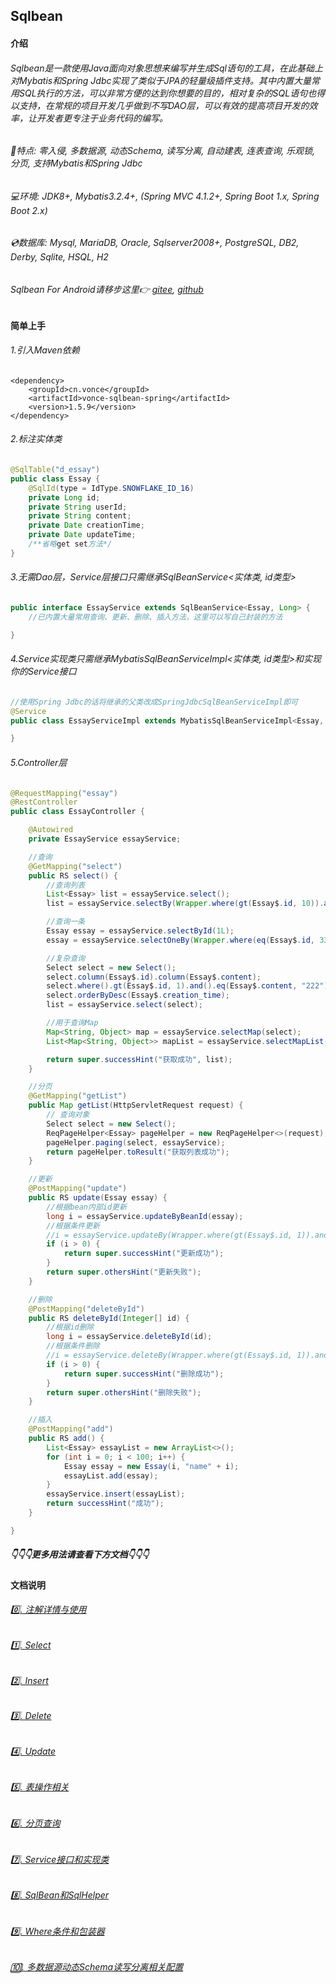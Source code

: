 ## Sqlbean
#### 介绍
###### Sqlbean是一款使用Java面向对象思想来编写并生成Sql语句的工具，在此基础上对Mybatis和Spring Jdbc实现了类似于JPA的轻量级插件支持。其中内置大量常用SQL执行的方法，可以非常方便的达到你想要的目的，相对复杂的SQL语句也得以支持，在常规的项目开发几乎做到不写DAO层，可以有效的提高项目开发的效率，让开发者更专注于业务代码的编写。
 
###### 🚀特点: 零入侵, 多数据源, 动态Schema, 读写分离, 自动建表, 连表查询, 乐观锁, 分页, 支持Mybatis和Spring Jdbc
###### 💻环境: JDK8+, Mybatis3.2.4+, (Spring MVC 4.1.2+, Spring Boot 1.x, Spring Boot 2.x)
###### 💿数据库: Mysql, MariaDB, Oracle, Sqlserver2008+, PostgreSQL, DB2, Derby, Sqlite, HSQL, H2

###### Sqlbean For Android请移步这里👉 [gitee](https://gitee.com/iJovi/vonce-sqlbean-android "vonce-sqlbean-android"), [github](https://github.com/Jovilam77/vonce-sqlbean-android "vonce-sqlbean-android")


#### 简单上手
###### 1.引入Maven依赖
	<dependency>
		<groupId>cn.vonce</groupId>
		<artifactId>vonce-sqlbean-spring</artifactId>
		<version>1.5.9</version>
	</dependency>
###### 2.标注实体类
```java
@SqlTable("d_essay")
public class Essay {
    @SqlId(type = IdType.SNOWFLAKE_ID_16)
    private Long id;
    private String userId;
    private String content;
    private Date creationTime;
    private Date updateTime;
    /**省略get set方法*/
}
```
###### 3.无需Dao层，Service层接口只需继承SqlBeanService<实体类, id类型>

```java
public interface EssayService extends SqlBeanService<Essay, Long> {
    //已内置大量常用查询、更新、删除、插入方法，这里可以写自己封装的方法

}
```
###### 4.Service实现类只需继承MybatisSqlBeanServiceImpl<实体类, id类型>和实现你的Service接口
```java
//使用Spring Jdbc的话将继承的父类改成SpringJdbcSqlBeanServiceImpl即可
@Service
public class EssayServiceImpl extends MybatisSqlBeanServiceImpl<Essay, Long> implements EssayService {

}
```
###### 5.Controller层
```java
@RequestMapping("essay")
@RestController
public class EssayController {

    @Autowired
    private EssayService essayService;

    //查询
    @GetMapping("select")
    public RS select() {
        //查询列表
        List<Essay> list = essayService.select();
        list = essayService.selectBy(Wrapper.where(gt(Essay$.id, 10)).and(lt(Essay$.id, 20)));

        //查询一条
        Essay essay = essayService.selectById(1L);
        essay = essayService.selectOneBy(Wrapper.where(eq(Essay$.id, 333)));

        //复杂查询
        Select select = new Select();
        select.column(Essay$.id).column(Essay$.content);
        select.where().gt(Essay$.id, 1).and().eq(Essay$.content, "222");
        select.orderByDesc(Essay$.creation_time);
        list = essayService.select(select);

        //用于查询Map
        Map<String, Object> map = essayService.selectMap(select);
        List<Map<String, Object>> mapList = essayService.selectMapList(select);

        return super.successHint("获取成功", list);
    }

    //分页
    @GetMapping("getList")
    public Map getList(HttpServletRequest request) {
        // 查询对象
        Select select = new Select();
        ReqPageHelper<Essay> pageHelper = new ReqPageHelper<>(request);
        pageHelper.paging(select, essayService);
        return pageHelper.toResult("获取列表成功");
    }

    //更新
    @PostMapping("update")
    public RS update(Essay essay) {
        //根据bean内部id更新
        long i = essayService.updateByBeanId(essay);
        //根据条件更新
        //i = essayService.updateBy(Wrapper.where(gt(Essay$.id, 1)).and(eq(Essay$.content, "222")));
        if (i > 0) {
            return super.successHint("更新成功");
        }
        return super.othersHint("更新失败");
    }

    //删除
    @PostMapping("deleteById")
    public RS deleteById(Integer[] id) {
        //根据id删除
        long i = essayService.deleteById(id);
        //根据条件删除
        //i = essayService.deleteBy(Wrapper.where(gt(Essay$.id, 1)).and(eq(Essay$.content, "222")));
        if (i > 0) {
            return super.successHint("删除成功");
        }
        return super.othersHint("删除失败");
    }

    //插入
    @PostMapping("add")
    public RS add() {
        List<Essay> essayList = new ArrayList<>();
        for (int i = 0; i < 100; i++) {
            Essay essay = new Essay(i, "name" + i);
            essayList.add(essay);
        }
        essayService.insert(essayList);
        return successHint("成功");
    }

}
```


##### 👇👇👇更多用法请查看下方文档👇👇👇

#### 文档说明

###### [0️⃣. 注解详情与使用](doc/Annotation.md "注解详情与使用")
###### [1️⃣. Select](doc/Select.md "Select")
###### [2️⃣. Insert](doc/Insert.md "Insert")
###### [3️⃣. Delete](doc/Delete.md "Delete")
###### [4️⃣. Update](doc/Update.md "Update")
###### [5️⃣. 表操作相关](doc/Table.md "表操作相关")
###### [6️⃣. 分页查询](doc/Paging.md "分页查询")
###### [7️⃣. Service接口和实现类](doc/Interface.md "Service接口和实现类")
###### [8️⃣. SqlBean和SqlHelper](doc/SqlHelper.md "SqlBean和SqlHelper")
###### [9️⃣. Where条件和包装器](doc/Where.md "Where条件和包装器")
###### [🔟. 多数据源动态Schema读写分离相关配置](doc/DataSourceConfig.md "多数据源动态Schema读写分离相关配置")
